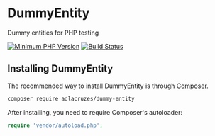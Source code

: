 # DummyEntity
Dummy entities for PHP testing

[![Minimum PHP Version](https://img.shields.io/badge/php-%3E%3D%207.0-8892BF.svg?style=flat-square)](https://php.net/)
[![Build Status](https://travis-ci.org/adlacruzes/DummyEntity.svg?branch=travis)](https://travis-ci.org/adlacruzes/DummyEntity)

## Installing DummyEntity

The recommended way to install DummyEntity is through
[Composer](http://getcomposer.org).

```bash
composer require adlacruzes/dummy-entity
```

After installing, you need to require Composer's autoloader:

```php
require 'vendor/autoload.php';
```
